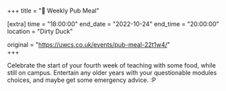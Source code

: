 +++
title = "🍔 Weekly Pub Meal"

[extra]
time = "18:00:00"
end_date = "2022-10-24"
end_time = "20:00:00"
location = "Dirty Duck"

original = "https://uwcs.co.uk/events/pub-meal-22t1w4/"    
+++

Celebrate the start of your fourth week of teaching with some food, while still on campus. Entertain any older years with your questionable modules choices, and maybe get some emergency advice. :P

